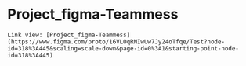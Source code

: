 # Project_figma-Teammess
    Link view: [Project_figma-Teammess](https://www.figma.com/proto/16VLOqRNIwUw7Jy24oTfqe/Test?node-id=318%3A445&scaling=scale-down&page-id=0%3A1&starting-point-node-id=318%3A445)
